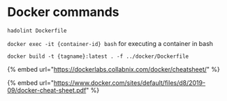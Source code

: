 # Docker commands

`hadolint Dockerfile`

`docker exec -it {container-id} bash` for executing a container in bash

`docker build -t {tagname}:latest . -f ../docker/Dockerfile`

{% embed url="https://dockerlabs.collabnix.com/docker/cheatsheet/" %}



{% embed url="https://www.docker.com/sites/default/files/d8/2019-09/docker-cheat-sheet.pdf" %}



